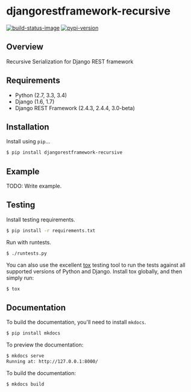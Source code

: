 # djangorestframework-recursive

[![build-status-image]][travis]
[![pypi-version]][pypi]

## Overview

Recursive Serialization for Django REST framework

## Requirements

* Python (2.7, 3.3, 3.4)
* Django (1.6, 1.7)
* Django REST Framework (2.4.3, 2.4.4, 3.0-beta)

## Installation

Install using `pip`...

```bash
$ pip install djangorestframework-recursive
```

## Example

TODO: Write example.

## Testing

Install testing requirements.

```bash
$ pip install -r requirements.txt
```

Run with runtests.

```bash
$ ./runtests.py
```

You can also use the excellent [tox](http://tox.readthedocs.org/en/latest/) testing tool to run the tests against all supported versions of Python and Django. Install tox globally, and then simply run:

```bash
$ tox
```

## Documentation

To build the documentation, you'll need to install `mkdocs`.

```bash
$ pip install mkdocs
```

To preview the documentation:

```bash
$ mkdocs serve
Running at: http://127.0.0.1:8000/
```

To build the documentation:

```bash
$ mkdocs build
```


[build-status-image]: https://secure.travis-ci.org/heywbj/django-rest-framework-recursive.png?branch=master
[travis]: http://travis-ci.org/heywbj/django-rest-framework-recursive?branch=master
[pypi-version]: https://pypip.in/version/djangorestframework-recursive/badge.svg
[pypi]: https://pypi.python.org/pypi/djangorestframework-recursive
